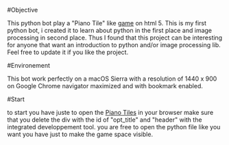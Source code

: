 #Objective

This python bot play a "Piano Tile" like [game](http://tanksw.com/piano-tiles/) on html 5.
This is my first python bot, i created it to learn about python in the first place and image processing in second place. Thus I found that this project can be interesting for anyone that want an introduction to python and/or image processing lib.
Feel free to update it if you like the project.

#Environement

This bot work perfectly on a macOS Sierra with a resolution of 1440 x 900 on Google Chrome navigator maximized and with bookmark enabled.


#Start

to start you have juste to open the [Piano Tiles](http://tanksw.com/piano-tiles/) in your browser make sure that you delete the div with the id of "opt_title" and "header" with the integrated developpement tool.
you are free to open the python file like you want you have just to make the game space visible.